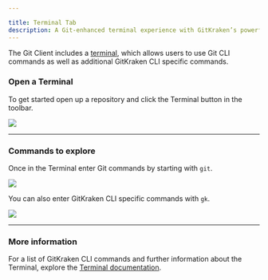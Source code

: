 ```yaml
---

title: Terminal Tab
description: A Git-enhanced terminal experience with GitKraken’s powerful visual Git commit graph
---
```


The Git Client includes a [terminal](/working-with-repositories/terminal), which allows users to use Git CLI commands as well as additional GitKraken CLI specific commands.

### Open a Terminal

To get started open up a repository and click the Terminal <i class="fa fa-terminal" aria-hidden="true"></i> button in the toolbar.

<img src="/img/documentation/getting-started/terminal/open-gitkraken-terminal.gif" class="img-responsive center img-bordered">

---

### Commands to explore

Once in the Terminal enter Git commands by starting with `git`.  

<img src="/img/documentation/getting-started/terminal/terminal-example-commands.gif" class="img-responsive center img-bordered">

You can also enter GitKraken CLI specific commands with `gk`.

<img src="/img/documentation/getting-started/terminal/gk-example-commands.gif" class="img-responsive center img-bordered">

---

### More information

For a list of GitKraken CLI commands and further information about the Terminal, explore the <a href="/working-with-repositories/terminal">Terminal documentation</a>.
